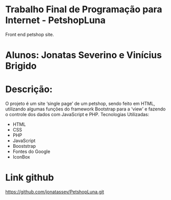 # Trabalho Final de Programação para Internet - PetshopLuna
Front end petshop site.
# Alunos: Jonatas Severino e Vinícius Brigido
# Descrição:
O projeto é um site ‘single page’ de um petshop, sendo feito em HTML, utilizando 
algumas funções do framework Bootstrap para a ‘view’ e fazendo o controle dos dados com 
JavaScript e PHP.
Tecnologias Utilizadas:
- HTML
- CSS
- PHP
- JavaScript
- Booststrap
- Fontes do Google
- IconBox

# Link github 
https://github.com/jonatassev/PetshopLuna.git
